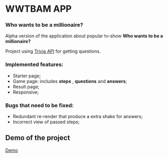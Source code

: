 # WWTBAM APP
### Who wants to be a millionaire?
Alpha version of the application about popular tv-show **Who wants to be a millionaire?**

Project using [Trivia API](https://opentdb.com/api_config.php) for getting questions.

### Implemented features:
- Starter page;
- Game page: includes **steps** , **questions** and **answers**;
- Result page;
- Responsive;

### Bugs that need to be fixed:
- Redundant re-render that produce a extra shake for answers;
- Incorrect view of passed steps;

## Demo of the project 
[Demo](https://antongluschuk.github.io/wwtbam_app/)
